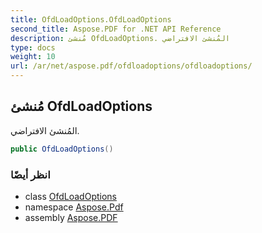 ```yaml
---
title: OfdLoadOptions.OfdLoadOptions
second_title: Aspose.PDF for .NET API Reference
description: مُنشئ OfdLoadOptions. المُنشئ الافتراضي
type: docs
weight: 10
url: /ar/net/aspose.pdf/ofdloadoptions/ofdloadoptions/
---
```

## مُنشئ OfdLoadOptions

المُنشئ الافتراضي.

```csharp
public OfdLoadOptions()
```

### انظر أيضًا

* class [OfdLoadOptions](../)
* namespace [Aspose.Pdf](../../../aspose.pdf/)
* assembly [Aspose.PDF](../../../)